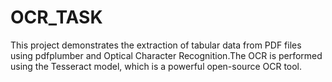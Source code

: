 # OCR_TASK
This project demonstrates the extraction of tabular data from PDF files using pdfplumber and Optical Character Recognition.The OCR is performed using the Tesseract model, which is a powerful open-source OCR tool.
